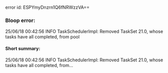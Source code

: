 error id: ESPYmyDnzrn1Q6fNRWzzVA==
### Bloop error:

25/06/18 00:42:56 INFO TaskSchedulerImpl: Removed TaskSet 21.0, whose tasks have all completed, from pool
#### Short summary: 

25/06/18 00:42:56 INFO TaskSchedulerImpl: Removed TaskSet 21.0, whose tasks have all completed, from...